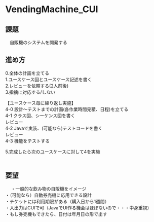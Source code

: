 # VendingMachine_CUI

## 課題
　自販機のシステムを開発する

## 進め方
 0.全体の計画を立てる  
 1.ユースケース図とユースケース記述を書く  
 2.レビューを依頼する(2人前後)  
 3.指摘に対応する/しない  
  
 【ユースケース毎に繰り返し実施】  
 4-0 設計～テストまでの計画(各作業時間見積、日程)を立てる  
 4-1 クラス図、シーケンス図を書く  
 レビュー  
 4-2 Javaで実装、(可能なら)テストコードを書く  
 レビュー  
 4-3 機能をテストする  
 
 5.完成したら次のユースケースに対して4を実施  
　
 ## 要望
　
  ・一般的な飲み物の自販機をイメージ  
  ・（可能なら）自動券売機に応用できる設計  
  ・チケットには利用期限がある（購入日から1週間）  
  ・入出力はCUIで可（JavaでUI作る機会はほぼないので・・・中身重視）  
  ・もし券売機もできたら、日付は年月日の形で出す  
